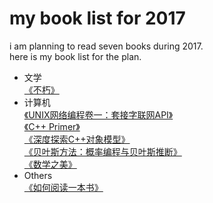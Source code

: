 # my book list for 2017

i am planning to read seven books during 2017.    
here is my book list for the plan.  
* 文学  
[《不朽》](https://book.douban.com/subject/5917736/)
* 计算机  
[《UNIX网络编程卷一：套接字联网API》](https://book.douban.com/subject/26434583/)  
[《C++ Primer》](https://www.amazon.cn/dp/B00ESUIL0O/ref=sr_1_1?s=books&ie=UTF8&qid=1486274551&sr=1-1&keywords=c%2B%2B+primer)  
[《深度探索C++对象模型》](https://www.amazon.cn/gp/product/B006QXQXTM/ref=oh_aui_detailpage_o00_s00?ie=UTF8&psc=1)  
[《贝叶斯方法：概率编程与贝叶斯推断》](https://book.douban.com/subject/26929874/)  
[《数学之美》](https://book.douban.com/subject/26163454/)
* Others  
[《如何阅读一本书》](https://book.douban.com/subject/1013208/)
